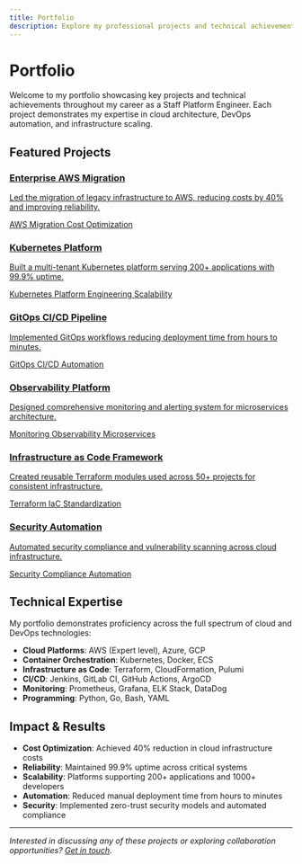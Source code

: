 ```yaml
---
title: Portfolio
description: Explore my professional projects and technical achievements
---
```


# Portfolio

Welcome to my portfolio showcasing key projects and technical achievements throughout my career as a Staff Platform Engineer. Each project demonstrates my expertise in cloud architecture, DevOps automation, and infrastructure scaling.

## Featured Projects

<div class="portfolio-grid">
  <div class="portfolio-item">
    <a href="portfolio/aws-migration/">
      <div class="portfolio-card">
        <div class="portfolio-icon">
          <i class="fab fa-aws"></i>
        </div>
        <div class="portfolio-content">
          <h3>Enterprise AWS Migration</h3>
          <p>Led the migration of legacy infrastructure to AWS, reducing costs by 40% and improving reliability.</p>
          <div class="portfolio-tags">
            <span class="tag">AWS</span>
            <span class="tag">Migration</span>
            <span class="tag">Cost Optimization</span>
          </div>
        </div>
      </div>
    </a>
  </div>

  <div class="portfolio-item">
    <a href="portfolio/kubernetes-platform/">
      <div class="portfolio-card">
        <div class="portfolio-icon">
          <i class="fab fa-docker"></i>
        </div>
        <div class="portfolio-content">
          <h3>Kubernetes Platform</h3>
          <p>Built a multi-tenant Kubernetes platform serving 200+ applications with 99.9% uptime.</p>
          <div class="portfolio-tags">
            <span class="tag">Kubernetes</span>
            <span class="tag">Platform Engineering</span>
            <span class="tag">Scalability</span>
          </div>
        </div>
      </div>
    </a>
  </div>

  <div class="portfolio-item">
    <a href="portfolio/gitops-pipeline/">
      <div class="portfolio-card">
        <div class="portfolio-icon">
          <i class="fab fa-git-alt"></i>
        </div>
        <div class="portfolio-content">
          <h3>GitOps CI/CD Pipeline</h3>
          <p>Implemented GitOps workflows reducing deployment time from hours to minutes.</p>
          <div class="portfolio-tags">
            <span class="tag">GitOps</span>
            <span class="tag">CI/CD</span>
            <span class="tag">Automation</span>
          </div>
        </div>
      </div>
    </a>
  </div>

  <div class="portfolio-item">
    <a href="portfolio/observability-platform/">
      <div class="portfolio-card">
        <div class="portfolio-icon">
          <i class="fas fa-chart-line"></i>
        </div>
        <div class="portfolio-content">
          <h3>Observability Platform</h3>
          <p>Designed comprehensive monitoring and alerting system for microservices architecture.</p>
          <div class="portfolio-tags">
            <span class="tag">Monitoring</span>
            <span class="tag">Observability</span>
            <span class="tag">Microservices</span>
          </div>
        </div>
      </div>
    </a>
  </div>

  <div class="portfolio-item">
    <a href="portfolio/iac-framework/">
      <div class="portfolio-card">
        <div class="portfolio-icon">
          <i class="fas fa-code"></i>
        </div>
        <div class="portfolio-content">
          <h3>Infrastructure as Code Framework</h3>
          <p>Created reusable Terraform modules used across 50+ projects for consistent infrastructure.</p>
          <div class="portfolio-tags">
            <span class="tag">Terraform</span>
            <span class="tag">IaC</span>
            <span class="tag">Standardization</span>
          </div>
        </div>
      </div>
    </a>
  </div>

  <div class="portfolio-item">
    <a href="portfolio/security-automation/">
      <div class="portfolio-card">
        <div class="portfolio-icon">
          <i class="fas fa-shield-alt"></i>
        </div>
        <div class="portfolio-content">
          <h3>Security Automation</h3>
          <p>Automated security compliance and vulnerability scanning across cloud infrastructure.</p>
          <div class="portfolio-tags">
            <span class="tag">Security</span>
            <span class="tag">Compliance</span>
            <span class="tag">Automation</span>
          </div>
        </div>
      </div>
    </a>
  </div>
</div>

## Technical Expertise

My portfolio demonstrates proficiency across the full spectrum of cloud and DevOps technologies:

- **Cloud Platforms**: AWS (Expert level), Azure, GCP
- **Container Orchestration**: Kubernetes, Docker, ECS
- **Infrastructure as Code**: Terraform, CloudFormation, Pulumi
- **CI/CD**: Jenkins, GitLab CI, GitHub Actions, ArgoCD
- **Monitoring**: Prometheus, Grafana, ELK Stack, DataDog
- **Programming**: Python, Go, Bash, YAML

## Impact & Results

- **Cost Optimization**: Achieved 40% reduction in cloud infrastructure costs
- **Reliability**: Maintained 99.9% uptime across critical systems
- **Scalability**: Platforms supporting 200+ applications and 1000+ developers
- **Automation**: Reduced manual deployment time from hours to minutes
- **Security**: Implemented zero-trust security models and automated compliance

---

*Interested in discussing any of these projects or exploring collaboration opportunities? [Get in touch](mailto:alan@example.com).*